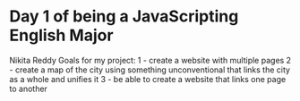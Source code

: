 # Day 1 of being a JavaScripting English Major

Nikita Reddy
Goals for my project:
1 - create a website with multiple pages
2 - create a map of the city using something unconventional that links the city as a whole and unifies it
3 - be able to create a website that links one page to another
